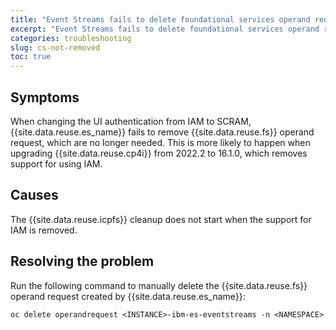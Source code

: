 ```yaml
---
title: "Event Streams fails to delete foundational services operand request"
excerpt: "Event Streams fails to delete foundational services operand request when changing UI authentication from IAM to SCRAM."
categories: troubleshooting
slug: cs-not-removed
toc: true
---
```


## Symptoms

When changing the UI authentication from IAM to SCRAM, {{site.data.reuse.es_name}} fails to remove {{site.data.reuse.fs}} operand request, which are no longer needed. This is more likely to happen when upgrading {{site.data.reuse.cp4i}} from 2022.2 to 16.1.0, which removes support for using IAM.

## Causes

The {{site.data.reuse.icpfs}} cleanup does not start when the support for IAM is removed.

## Resolving the problem

Run the following command to manually delete the {{site.data.reuse.fs}} operand request created by {{site.data.reuse.es_name}}:

```shell
oc delete operandrequest <INSTANCE>-ibm-es-eventstreams -n <NAMESPACE>
```